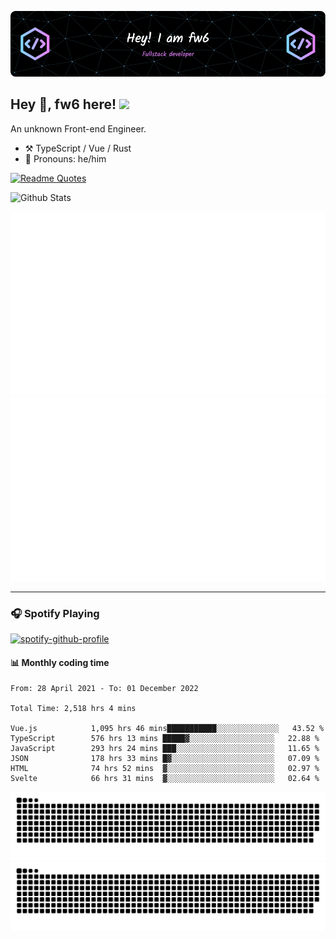 ![Header](github-header-image.png)

## Hey 👋, fw6 here! <img src="https://github.githubassets.com/images/mona-whisper.gif" height="24" />


An unknown Front-end Engineer.

-   :hammer_and_pick: TypeScript / Vue / Rust
-   :man: Pronouns: he/him


[![Readme Quotes](https://quotes-github-readme.vercel.app/api?type=horizontal&theme=algolia)](https://github.com/piyushsuthar/github-readme-quotes)



![Github Stats](https://github-readme-stats.vercel.app/api?username=fw6&bg_color=30,e96443,904e95&title_color=fff&text_color=fff)

![](https://raw.githubusercontent.com/fw6/github-stats-transparent/output/generated/overview.svg)
![](https://raw.githubusercontent.com/fw6/github-stats-transparent/output/generated/languages.svg)


---

### 🎧 Spotify Playing

<!-- ![spotify-github-profile](/img/default.svg) -->

[![spotify-github-profile](https://spotify-github-profile.vercel.app/api/view?uid=r6wn4hdvypv0lkzyrj0e0pjct&cover_image=true&theme=default&bar_color=53b14f&bar_color_cover=true)](https://github.com/kittinan/spotify-github-profile)
#### :bar_chart: Monthly coding time

<!--START_SECTION:waka-->

```text
From: 28 April 2021 - To: 01 December 2022

Total Time: 2,518 hrs 4 mins

Vue.js            1,095 hrs 46 mins███████████░░░░░░░░░░░░░░   43.52 %
TypeScript        576 hrs 13 mins █████▓░░░░░░░░░░░░░░░░░░░   22.88 %
JavaScript        293 hrs 24 mins ███░░░░░░░░░░░░░░░░░░░░░░   11.65 %
JSON              178 hrs 33 mins █▓░░░░░░░░░░░░░░░░░░░░░░░   07.09 %
HTML              74 hrs 52 mins  ▓░░░░░░░░░░░░░░░░░░░░░░░░   02.97 %
Svelte            66 hrs 31 mins  ▓░░░░░░░░░░░░░░░░░░░░░░░░   02.64 %
```

<!--END_SECTION:waka-->




![github contribution grid snake animation](https://raw.githubusercontent.com/platane/platane/output/github-contribution-grid-snake-dark.svg#gh-dark-mode-only)![github contribution grid snake animation](https://raw.githubusercontent.com/platane/platane/output/github-contribution-grid-snake.svg#gh-light-mode-only)
